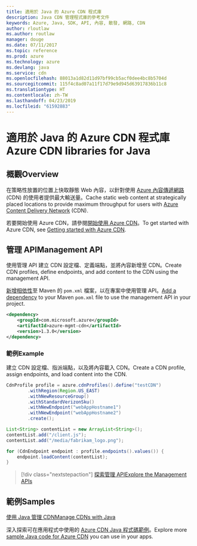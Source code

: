 ```yaml
---
title: 適用於 Java 的 Azure CDN 程式庫
description: Java CDN 管理程式庫的參考文件
keywords: Azure, Java, SDK, API, 內容, 散發, 網路, CDN
author: rloutlaw
ms.author: routlaw
manager: douge
ms.date: 07/11/2017
ms.topic: reference
ms.prod: azure
ms.technology: azure
ms.devlang: java
ms.service: cdn
ms.openlocfilehash: 88013a1d82d11d97bf99cb5acf0dee4bc8b5704d
ms.sourcegitcommit: 115f4c8ad07a11f17d79e9d945d63917836b11c8
ms.translationtype: HT
ms.contentlocale: zh-TW
ms.lasthandoff: 04/23/2019
ms.locfileid: "61592883"
---
```

# <a name="azure-cdn-libraries-for-java"></a><span data-ttu-id="a215f-104">適用於 Java 的 Azure CDN 程式庫</span><span class="sxs-lookup"><span data-stu-id="a215f-104">Azure CDN libraries for Java</span></span>

## <a name="overview"></a><span data-ttu-id="a215f-105">概觀</span><span class="sxs-lookup"><span data-stu-id="a215f-105">Overview</span></span>

<span data-ttu-id="a215f-106">在策略性放置的位置上快取靜態 Web 內容，以針對使用 [Azure 內容傳遞網路](/azure/cdn/cdn-overview) (CDN) 的使用者提供最大輸送量。</span><span class="sxs-lookup"><span data-stu-id="a215f-106">Cache static web content at strategically placed locations to provide maximum throughput for users with [Azure Content Delivery Network](/azure/cdn/cdn-overview) (CDN).</span></span>

<span data-ttu-id="a215f-107">若要開始使用 Azure CDN，請參閱[開始使用 Azure CDN](/azure/cdn/cdn-create-new-endpoint)。</span><span class="sxs-lookup"><span data-stu-id="a215f-107">To get started with Azure CDN, see [Getting started with Azure CDN](/azure/cdn/cdn-create-new-endpoint).</span></span>

## <a name="management-api"></a><span data-ttu-id="a215f-108">管理 API</span><span class="sxs-lookup"><span data-stu-id="a215f-108">Management API</span></span>

<span data-ttu-id="a215f-109">使用管理 API 建立 CDN 設定檔、定義端點，並將內容新增至 CDN。</span><span class="sxs-lookup"><span data-stu-id="a215f-109">Create CDN profiles, define endpoints, and add content to the CDN using the management API.</span></span>

<span data-ttu-id="a215f-110">[新增相依性](https://maven.apache.org/guides/getting-started/index.html#How_do_I_use_external_dependencies)至 Maven 的 `pom.xml` 檔案，以在專案中使用管理 API。</span><span class="sxs-lookup"><span data-stu-id="a215f-110">[Add a dependency](https://maven.apache.org/guides/getting-started/index.html#How_do_I_use_external_dependencies) to your Maven `pom.xml` file to use the management API in your project.</span></span>

```XML
<dependency>
    <groupId>com.microsoft.azure</groupId>
    <artifactId>azure-mgmt-cdn</artifactId>
    <version>1.3.0</version>
</dependency>
```   

### <a name="example"></a><span data-ttu-id="a215f-111">範例</span><span class="sxs-lookup"><span data-stu-id="a215f-111">Example</span></span>

<span data-ttu-id="a215f-112">建立 CDN 設定檔、指派端點，以及將內容載入 CDN。</span><span class="sxs-lookup"><span data-stu-id="a215f-112">Create a CDN profile, assign endpoints, and load content into the CDN.</span></span>

```java
CdnProfile profile = azure.cdnProfiles().define("testCDN")
        .withRegion(Region.US_EAST)
        .withNewResourceGroup()
        .withStandardVerizonSku()
        .withNewEndpoint("webAppHostname1")
        .withNewEndpoint("webAppHostname2")
        .create();

List<String> contentList = new ArrayList<String>();
contentList.add("/client.js");
contentList.add("/media/fabrikam_logo.png");

for (CdnEndpoint endpoint : profile.endpoints().values()) {
    endpoint.loadContent(contentList);
}
```

> [!div class="nextstepaction"]
> [<span data-ttu-id="a215f-113">探索管理 API</span><span class="sxs-lookup"><span data-stu-id="a215f-113">Explore the Management APIs</span></span>](/java/api/overview/azure/cdn/management)

## <a name="samples"></a><span data-ttu-id="a215f-114">範例</span><span class="sxs-lookup"><span data-stu-id="a215f-114">Samples</span></span>

[<span data-ttu-id="a215f-115">使用 Java 管理 CDN</span><span class="sxs-lookup"><span data-stu-id="a215f-115">Manage CDNs with Java</span></span>](https://github.com/Azure-Samples/cdn-java-manage-cdn)

<span data-ttu-id="a215f-116">深入探索可在應用程式中使用的 [Azure CDN Java 程式碼範例](https://azure.microsoft.com/resources/samples/?platform=java&term=cdn)。</span><span class="sxs-lookup"><span data-stu-id="a215f-116">Explore more [sample Java code for Azure CDN](https://azure.microsoft.com/resources/samples/?platform=java&term=cdn) you can use in your apps.</span></span>